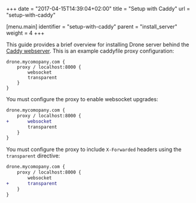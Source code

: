 +++
date = "2017-04-15T14:39:04+02:00"
title = "Setup with Caddy"
url = "setup-with-caddy"

[menu.main]
  identifier = "setup-with-caddy"
  parent = "install_server"
  weight = 4
+++

This guide provides a brief overview for installing Drone server behind the [Caddy webserver](https://caddyserver.com/). This is an example caddyfile proxy configuration:

```nohighlight
drone.mycomopany.com {
    proxy / localhost:8000 {
        websocket
        transparent
    }
}
```

You must configure the proxy to enable websocket upgrades:

```diff
drone.mycomopany.com {
    proxy / localhost:8000 {
+       websocket
        transparent
    }
}
```

You must configure the proxy to include `X-Forwarded` headers using the `transparent` directive:

```diff
drone.mycomopany.com {
    proxy / localhost:8000 {
        websocket
+       transparent
    }
}
```
